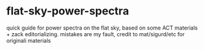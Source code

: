 # flat-sky-power-spectra
quick guide for power spectra on the flat sky, based on some ACT materials + zack editorializing. mistakes are my fault, credit to mat/sigurd/etc for originali materials
